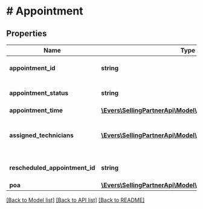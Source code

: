 # # Appointment

## Properties

Name | Type | Description | Notes
------------ | ------------- | ------------- | -------------
**appointment_id** | **string** | The appointment identifier. | [optional]
**appointment_status** | **string** | The status of the appointment. | [optional]
**appointment_time** | [**\Evers\SellingPartnerApi\Model\Service\AppointmentTime**](AppointmentTime.md) |  | [optional]
**assigned_technicians** | [**\Evers\SellingPartnerApi\Model\Service\Technician[]**](Technician.md) | A list of technicians assigned to the service job. | [optional]
**rescheduled_appointment_id** | **string** | The appointment identifier. | [optional]
**poa** | [**\Evers\SellingPartnerApi\Model\Service\Poa**](Poa.md) |  | [optional]

[[Back to Model list]](../../README.md#models) [[Back to API list]](../../README.md#endpoints) [[Back to README]](../../README.md)
